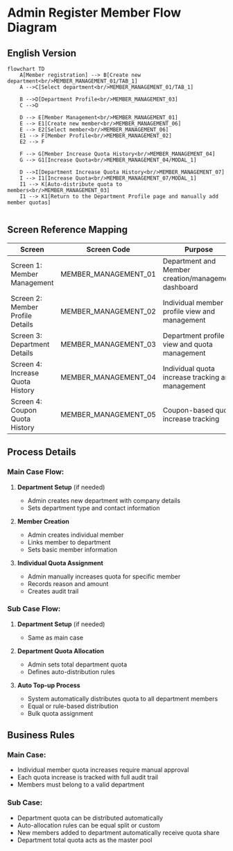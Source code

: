 # Admin Register Member Flow Diagram

## English Version
```mermaid
flowchart TD
    A[Member registration] --> B[Create new department<br/>MEMBER_MANAGEMENT_01/TAB_1]
    A -->C[Select department<br/>MEMBER_MANAGEMENT_01/TAB_1]

    B -->D[Department Profile<br/>MEMBER_MANAGEMENT_03]
    C -->D
    
    D --> E[Member Management<br/>MEMBER_MANAGEMENT_01]
    E --> E1[Create new member<br/>MEMBER_MANAGEMENT_06]
    E --> E2[Select member<br/>MEMBER_MANAGEMENT_06]
    E1 --> F[Member Profile<br/>MEMBER_MANAGEMENT_02]
    E2 --> F
    
    F --> G[Member Increase Quota History<br/>MEMBER_MANAGEMENT_04]
    G --> G1[Increase Quota<br/>MEMBER_MANAGEMENT_04/MODAL_1]
    
    D -->I[Department Increase Quota History<br/>MEMBER_MANAGEMENT_07]
    I --> I1[Increase Quota<br/>MEMBER_MANAGEMENT_07/MODAL_1]
    I1 --> K[Auto-distribute quota to members<br/>MEMBER_MANAGEMENT_03]
    I1 --> K1[Return to the Department Profile page and manually add member quotas]
    
```

## Screen Reference Mapping

| Screen | Screen Code | Purpose |
|--------|-------------|---------|
| Screen 1: Member Management | MEMBER_MANAGEMENT_01 | Department and Member creation/management dashboard |
| Screen 2: Member Profile Details | MEMBER_MANAGEMENT_02 | Individual member profile view and management |
| Screen 3: Department Details | MEMBER_MANAGEMENT_03 | Department profile view and quota management |
| Screen 4: Increase Quota History | MEMBER_MANAGEMENT_04 | Individual quota increase tracking and management |
| Screen 4: Coupon Quota History | MEMBER_MANAGEMENT_05 | Coupon-based quota increase tracking |

## Process Details

### Main Case Flow:
1. **Department Setup** (if needed)
   - Admin creates new department with company details
   - Sets department type and contact information

2. **Member Creation**
   - Admin creates individual member
   - Links member to department
   - Sets basic member information

3. **Individual Quota Assignment**
   - Admin manually increases quota for specific member
   - Records reason and amount
   - Creates audit trail

### Sub Case Flow:
1. **Department Setup** (if needed)
   - Same as main case

2. **Department Quota Allocation**
   - Admin sets total department quota
   - Defines auto-distribution rules

3. **Auto Top-up Process**
   - System automatically distributes quota to all department members
   - Equal or rule-based distribution
   - Bulk quota assignment

## Business Rules

### Main Case:
- Individual member quota increases require manual approval
- Each quota increase is tracked with full audit trail
- Members must belong to a valid department

### Sub Case:
- Department quota can be distributed automatically
- Auto-allocation rules can be equal split or custom
- New members added to department automatically receive quota share
- Department total quota acts as the master pool